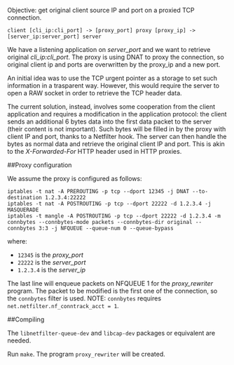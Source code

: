 Objective: get original client source IP and port on a proxied TCP connection.

```
client [cli_ip:cli_port] -> [proxy_port] proxy [proxy_ip] -> [server_ip:server_port] server
```

We have a listening application on *server_port* and we want to retrieve
original *cli_ip:cli_port*. The proxy is using DNAT to proxy the connection, so
original client ip and ports are overwritten by the proxy_ip and a new port.

An initial idea was to use the TCP urgent pointer as a storage to set such
information in a trasparent way. However, this would require the server to open
a RAW socket in order to retrieve the TCP header data.

The current solution, instead, involves some cooperation from the client
application and requires a modification in the application protocol: the client sends
an additional 6 bytes data into the first data packet to the server (their content is not important).
Such bytes will be filled in by the proxy with client IP and port, thanks to a Netfilter hook.
The server can then handle the bytes as normal data and retrieve the original client
IP and port. This is akin to the *X-Forwarded-For* HTTP header used in HTTP proxies.

##Proxy configuration

We assume the proxy is configured as follows:

```
iptables -t nat -A PREROUTING -p tcp --dport 12345 -j DNAT --to-destination 1.2.3.4:22222
iptables -t nat -A POSTROUTING -p tcp --dport 22222 -d 1.2.3.4 -j MASQUERADE
iptables -t mangle -A POSTROUTING -p tcp --dport 22222 -d 1.2.3.4 -m connbytes --connbytes-mode packets --connbytes-dir original --connbytes 3:3 -j NFQUEUE --queue-num 0 --queue-bypass
```

where:

  - `12345` is the *proxy_port*
  - `22222` is the *server_port*
  - `1.2.3.4` is the *server_ip*

The last line will enqueue packets on NFQUEUE 1 for the *proxy_rewriter* program.
The packet to be modified is the first one of the connection, so the `connbytes` filter
is used. NOTE: `connbytes` requires `net.netfilter.nf_conntrack_acct = 1`.

##Compiling

The `libnetfilter-queue-dev` and `libcap-dev` packages or equivalent are needed.

Run `make`. The program `proxy_rewriter` will be created.
